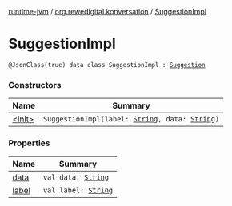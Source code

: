 [runtime-jvm](../../index.md) / [org.rewedigital.konversation](../index.md) / [SuggestionImpl](./index.md)

# SuggestionImpl

`@JsonClass(true) data class SuggestionImpl : `[`Suggestion`](../-suggestion/index.md)

### Constructors

| Name | Summary |
|---|---|
| [&lt;init&gt;](-init-.md) | `SuggestionImpl(label: `[`String`](https://kotlinlang.org/api/latest/jvm/stdlib/kotlin/-string/index.html)`, data: `[`String`](https://kotlinlang.org/api/latest/jvm/stdlib/kotlin/-string/index.html)`)` |

### Properties

| Name | Summary |
|---|---|
| [data](data.md) | `val data: `[`String`](https://kotlinlang.org/api/latest/jvm/stdlib/kotlin/-string/index.html) |
| [label](label.md) | `val label: `[`String`](https://kotlinlang.org/api/latest/jvm/stdlib/kotlin/-string/index.html) |
